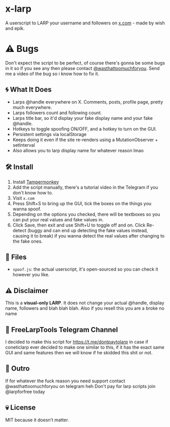 # x-larp

A userscript to LARP your username and followers on [x.com](https://x.com) - made by wish and epik.

# ⚠️ Bugs

Don't expect the script to be perfect, of course there's gonna be some bugs in it so if you see any then please contact [@wasthattoomuchforyou](https://t.me/wasthattoomuchforyou). Send me a video of the bug so i know how to fix it.

## 🌀 What It Does

- Larps @handle everywhere on X. Comments, posts, profile page, pretty much everywhere.
- Larps followers count and following count.
- Larps title bar, so it'd display your fake display name and your fake @handle.
- Hotkeys to toggle spoofing ON/OFF, and a hotkey to turn on the GUI.
- Persistent settings via localStorage
- Keeps doing it even if the site re-renders using a MutationObserver + setInterval
- Also allows you to larp display name for whatever reason lmao

## 🛠 Install

1. Install [Tampermonkey](https://chromewebstore.google.com/detail/tampermonkey/dhdgffkkebhmkfjojejmpbldmpobfkfo?hl=en)
2. Add the script manually, there's a tutorial video in the Telegram if you don't know how to.
3. Visit `x.com`
4. Press Shift+S to bring up the GUI, tick the boxes on the things you wanna spoof.
5. Depending on the options you checked, there will be textboxes so you can put your real values and fake values in. 
6. Click Save, then exit and use Shift+U to toggle off and on. Click Re-detect (buggy and can end up detecting the fake values instead, causing it to break) if you wanna detect the real values after changing to the fake ones.

## 📁 Files

- `spoof.js`: the actual userscript, it's open-sourced so you can check it however you like.

## ⚠️ Disclaimer

This is a **visual-only LARP**. It does not change your actual @handle, display name, followers and blah blah blah.
Also if you resell this you are a broke no name

## 🛫 FreeLarpTools Telegram Channel
I decided to make this script for https://t.me/dontpaytolarp in case if coneticlarp ever decided to make one similar to this, if it has the exact same GUI and same features then we will know if he skidded this shit or not.

## 👋 Outro
If for whatever the fuck reason you need support contact @wasthattoomuchforyou on telegram heh
Don't pay for larp scripts join @larpforfree today

## 💀 License

MIT because it doesn’t matter.
